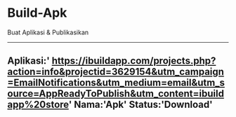 # Build-Apk
Buat Aplikasi &amp; Publikasikan

---
Aplikasi:'
https://ibuildapp.com/projects.php?action=info&projectid=3629154&utm_campaign=EmailNotifications&utm_medium=email&utm_source=AppReadyToPublish&utm_content=ibuildapp%20store'
Nama:'Apk'
Status:'Download'
---
